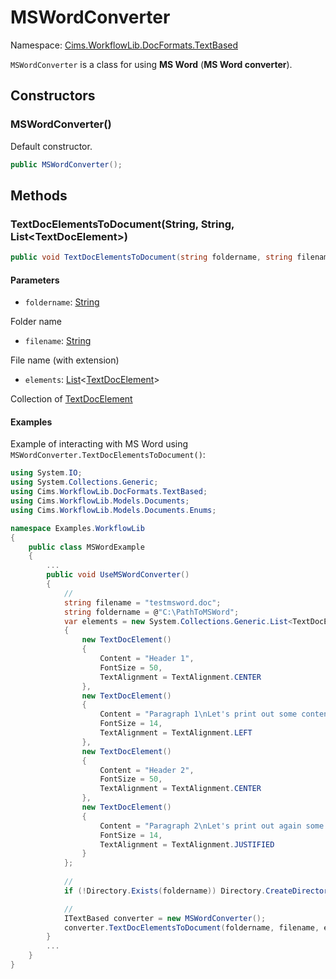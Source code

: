 # MSWordConverter

Namespace: [Cims.WorkflowLib.DocFormats.TextBased](Cims.WorkflowLib.DocFormats.TextBased.md)

`MSWordConverter` is a class for using **MS Word** (**MS Word converter**).

## Constructors 

### MSWordConverter()

Default constructor.

```C#
public MSWordConverter();
```

## Methods

### TextDocElementsToDocument(String, String, List\<TextDocElement\>)

```C#
public void TextDocElementsToDocument(string foldername, string filename, System.Collections.Generic.List<TextDocElement> elements);
```

#### Parameters 

- `foldername`: [String](https://learn.microsoft.com/en-us/dotnet/api/system.string)

Folder name

- `filename`: [String](https://learn.microsoft.com/en-us/dotnet/api/system.string)

File name (with extension)

- `elements`: [List](https://learn.microsoft.com/en-us/dotnet/api/system.collections.generic.list-1)\<[TextDocElement](../../Models/TextDocElement.md)\>

Collection of [TextDocElement](../../Models/TextDocElement.md)

#### Examples 

Example of interacting with MS Word using `MSWordConverter.TextDocElementsToDocument()`: 

```C#
using System.IO;
using System.Collections.Generic; 
using Cims.WorkflowLib.DocFormats.TextBased; 
using Cims.WorkflowLib.Models.Documents; 
using Cims.WorkflowLib.Models.Documents.Enums; 

namespace Examples.WorkflowLib
{
    public class MSWordExample 
    {
        ...
        public void UseMSWordConverter()
        {
            // 
            string filename = "testmsword.doc"; 
            string foldername = @"C:\PathToMSWord"; 
            var elements = new System.Collections.Generic.List<TextDocElement>()
            {
                new TextDocElement() 
                {
                    Content = "Header 1", 
                    FontSize = 50, 
                    TextAlignment = TextAlignment.CENTER
                }, 
                new TextDocElement() 
                {
                    Content = "Paragraph 1\nLet's print out some content to the paragraph...", 
                    FontSize = 14, 
                    TextAlignment = TextAlignment.LEFT
                }, 
                new TextDocElement() 
                {
                    Content = "Header 2", 
                    FontSize = 50, 
                    TextAlignment = TextAlignment.CENTER
                }, 
                new TextDocElement() 
                {
                    Content = "Paragraph 2\nLet's print out again some content to the paragraph...", 
                    FontSize = 14, 
                    TextAlignment = TextAlignment.JUSTIFIED
                }
            }; 
            
            // 
            if (!Directory.Exists(foldername)) Directory.CreateDirectory(foldername); 

            // 
            ITextBased converter = new MSWordConverter(); 
            converter.TextDocElementsToDocument(foldername, filename, elements);
        }
        ...
    }
}
```
